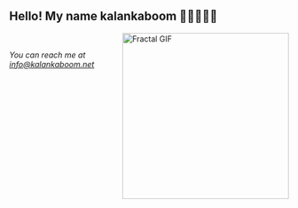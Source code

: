 ## Hello! My name kalankaboom 🤙🏽👌🏽🌺

[<img align="right" alt="Fractal GIF" width="300px" src="https://user-images.githubusercontent.com/97612117/149222245-7a4a047a-a8c3-41d8-834c-2b6acd8ae8ef.gif"/>][website]

</br>

*You can reach me at info@kalankaboom.net*

[website]: https://kalankaboom.net/
